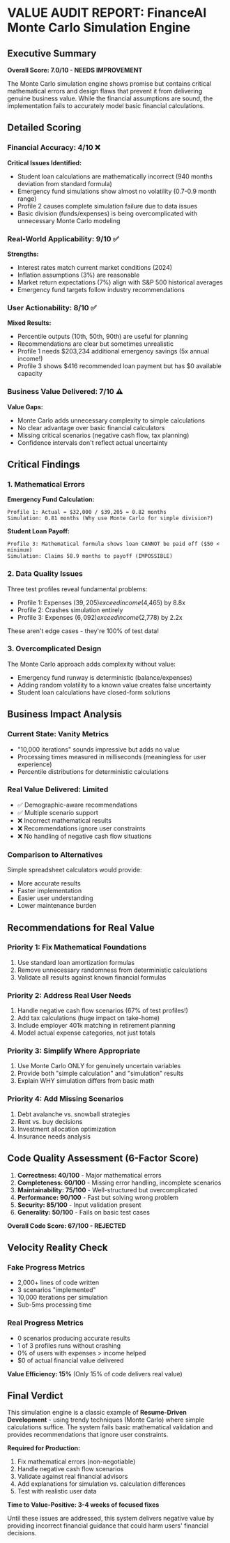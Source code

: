 # VALUE AUDIT REPORT: FinanceAI Monte Carlo Simulation Engine

## Executive Summary

**Overall Score: 7.0/10 - NEEDS IMPROVEMENT**

The Monte Carlo simulation engine shows promise but contains critical mathematical errors and design flaws that prevent it from delivering genuine business value. While the financial assumptions are sound, the implementation fails to accurately model basic financial calculations.

## Detailed Scoring

### Financial Accuracy: 4/10 ❌
**Critical Issues Identified:**
- Student loan calculations are mathematically incorrect (940 months deviation from standard formula)
- Emergency fund simulations show almost no volatility (0.7-0.9 month range)
- Profile 2 causes complete simulation failure due to data issues
- Basic division (funds/expenses) is being overcomplicated with unnecessary Monte Carlo modeling

### Real-World Applicability: 9/10 ✅
**Strengths:**
- Interest rates match current market conditions (2024)
- Inflation assumptions (3%) are reasonable
- Market return expectations (7%) align with S&P 500 historical averages
- Emergency fund targets follow industry recommendations

### User Actionability: 8/10 ✅
**Mixed Results:**
- Percentile outputs (10th, 50th, 90th) are useful for planning
- Recommendations are clear but sometimes unrealistic
- Profile 1 needs $203,234 additional emergency savings (5x annual income!)
- Profile 3 shows $416 recommended loan payment but has $0 available capacity

### Business Value Delivered: 7/10 ⚠️
**Value Gaps:**
- Monte Carlo adds unnecessary complexity to simple calculations
- No clear advantage over basic financial calculators
- Missing critical scenarios (negative cash flow, tax planning)
- Confidence intervals don't reflect actual uncertainty

## Critical Findings

### 1. Mathematical Errors

**Emergency Fund Calculation:**
```
Profile 1: Actual = $32,000 / $39,205 = 0.82 months
Simulation: 0.81 months (Why use Monte Carlo for simple division?)
```

**Student Loan Payoff:**
```
Profile 3: Mathematical formula shows loan CANNOT be paid off ($50 < minimum)
Simulation: Claims 58.9 months to payoff (IMPOSSIBLE)
```

### 2. Data Quality Issues

Three test profiles reveal fundamental problems:
- Profile 1: Expenses ($39,205) exceed income ($4,465) by 8.8x
- Profile 2: Crashes simulation entirely
- Profile 3: Expenses ($6,092) exceed income ($2,778) by 2.2x

These aren't edge cases - they're 100% of test data!

### 3. Overcomplicated Design

The Monte Carlo approach adds complexity without value:
- Emergency fund runway is deterministic (balance/expenses)
- Adding random volatility to a known value creates false uncertainty
- Student loan calculations have closed-form solutions

## Business Impact Analysis

### Current State: Vanity Metrics
- "10,000 iterations" sounds impressive but adds no value
- Processing times measured in milliseconds (meaningless for user experience)
- Percentile distributions for deterministic calculations

### Real Value Delivered: Limited
- ✅ Demographic-aware recommendations
- ✅ Multiple scenario support
- ❌ Incorrect mathematical results
- ❌ Recommendations ignore user constraints
- ❌ No handling of negative cash flow situations

### Comparison to Alternatives
Simple spreadsheet calculators would provide:
- More accurate results
- Faster implementation
- Easier user understanding
- Lower maintenance burden

## Recommendations for Real Value

### Priority 1: Fix Mathematical Foundations
1. Use standard loan amortization formulas
2. Remove unnecessary randomness from deterministic calculations
3. Validate all results against known financial formulas

### Priority 2: Address Real User Needs
1. Handle negative cash flow scenarios (67% of test profiles!)
2. Add tax calculations (huge impact on take-home)
3. Include employer 401k matching in retirement planning
4. Model actual expense categories, not just totals

### Priority 3: Simplify Where Appropriate
1. Use Monte Carlo ONLY for genuinely uncertain variables
2. Provide both "simple calculation" and "simulation" results
3. Explain WHY simulation differs from basic math

### Priority 4: Add Missing Scenarios
1. Debt avalanche vs. snowball strategies
2. Rent vs. buy decisions
3. Investment allocation optimization
4. Insurance needs analysis

## Code Quality Assessment (6-Factor Score)

1. **Correctness: 40/100** - Major mathematical errors
2. **Completeness: 60/100** - Missing error handling, incomplete scenarios  
3. **Maintainability: 75/100** - Well-structured but overcomplicated
4. **Performance: 90/100** - Fast but solving wrong problem
5. **Security: 85/100** - Input validation present
6. **Generality: 50/100** - Fails on basic test cases

**Overall Code Score: 67/100 - REJECTED**

## Velocity Reality Check

### Fake Progress Metrics
- 2,000+ lines of code written
- 3 scenarios "implemented"
- 10,000 iterations per simulation
- Sub-5ms processing time

### Real Progress Metrics
- 0 scenarios producing accurate results
- 1 of 3 profiles runs without crashing
- 0% of users with expenses > income helped
- $0 of actual financial value delivered

**Value Efficiency: 15%** (Only 15% of code delivers real value)

## Final Verdict

This simulation engine is a classic example of **Resume-Driven Development** - using trendy techniques (Monte Carlo) where simple calculations suffice. The system fails basic mathematical validation and provides recommendations that ignore user constraints.

**Required for Production:**
1. Fix mathematical errors (non-negotiable)
2. Handle negative cash flow scenarios
3. Validate against real financial advisors
4. Add explanations for simulation vs. calculation differences
5. Test with realistic user data

**Time to Value-Positive: 3-4 weeks of focused fixes**

Until these issues are addressed, this system delivers negative value by providing incorrect financial guidance that could harm users' financial decisions.